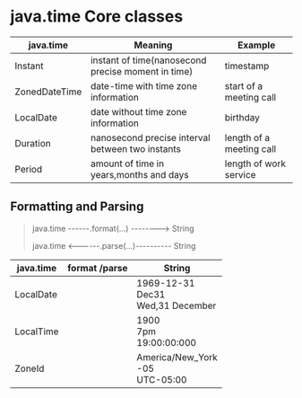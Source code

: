 <h1>java.time Core classes</h1>

| java.time     | Meaning                                            | Example                  |
|---------------|----------------------------------------------------|--------------------------|
| Instant       | instant of time(nanosecond precise moment in time) | timestamp                |
| ZonedDateTime | date-time with time zone information               | start of a meeting call  |
| LocalDate     | date without time zone information                 | birthday                 |
| Duration      | nanosecond precise interval between two instants   | length of a meeting call | 
| Period        | amount of time in years,months and days            | length of work service   |


<h2> Formatting and Parsing</h2>

<blockquote>
              
java.time    ------.format(...) -------->  String

                
java.time    <------.parse(...)----------  String

</blockquote>

| java.time	 | format /parse  	 | String	                                       |
|------------|------------------|-----------------------------------------------|
| LocalDate	 | 	                | 1969-12-31 <br/>Dec31 </br>Wed,31 December  	 |
| LocalTime	 | 	                | 1900</br>7pm</br>19:00:00:000	                |
| ZoneId	    | 	                | America/New_York</br>-05</br>UTC-05:00	       |
